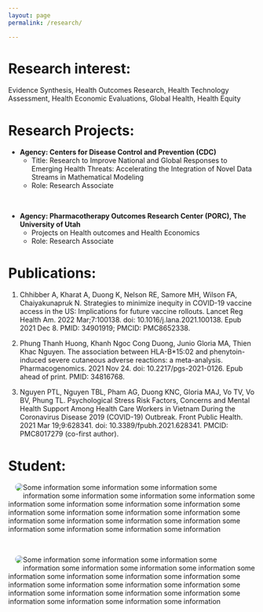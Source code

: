 ```yaml
---
layout: page
permalink: /research/

---
```


# Research interest:

Evidence Synthesis, Health Outcomes Research, Health Technology Assessment, Health Economic Evaluations, Global Health, Health Equity

# Research Projects:

* **Agency: Centers for Disease Control and Prevention (CDC)**
	* Title: Research to Improve National and Global Responses to Emerging Health Threats: Accelerating the Integration of Novel Data Streams in Mathematical Modeling
	* Role: Research Associate
<!--<br/><br/>-->

&nbsp;

* **Agency: Pharmacotherapy Outcomes Research Center (PORC), The University of Utah**
	* Projects on Health outcomes and Health Economics
	* Role: Research Associate

# Publications:

1. Chhibber A, Kharat A, Duong K, Nelson RE, Samore MH, Wilson FA, Chaiyakunapruk N. Strategies to minimize inequity in COVID-19 vaccine access in the US: Implications for future vaccine rollouts. Lancet Reg Health Am. 2022 Mar;7:100138. doi: 10.1016/j.lana.2021.100138. Epub 2021 Dec 8. PMID: 34901919; PMCID: PMC8652338.

2. Phung Thanh Huong, Khanh Ngoc Cong Duong, Junio Gloria MA, Thien Khac Nguyen. The association between HLA-B*15:02 and phenytoin-induced severe cutaneous adverse reactions: a meta-analysis. Pharmacogenomics. 2021 Nov 24. doi: 10.2217/pgs-2021-0126. Epub ahead of print. PMID: 34816768.

3. Nguyen PTL, Nguyen TBL, Pham AG, Duong KNC, Gloria MAJ, Vo TV, Vo BV, Phung TL. Psychological Stress Risk Factors, Concerns and Mental Health Support Among Health Care Workers in Vietnam During the Coronavirus Disease 2019 (COVID-19) Outbreak. Front Public Health. 2021 Mar 19;9:628341. doi: 10.3389/fpubh.2021.628341. PMCID: PMC8017279 (co-first author).

# Student:

<img src = "https://raw.githubusercontent.com/tuong-khang/tuong-khang.github.io/master/images/PicsArt_06-26-04.51.10.png" style="float: left; max-width: 20%; margin: 0 0 1em 1em; border-radius: 999px"/>
Some information some information some information some information some information some information some information some information some information some information some information some information some information some information some information some information some information some information some information some information some information some information some information

&nbsp;

<img src = "https://raw.githubusercontent.com/tuong-khang/tuong-khang.github.io/master/images/PicsArt_06-26-04.51.10.png" style="float: left; max-width: 20%; margin: 0 0 1em 1em; border-radius: 999px"/>

Some information some information some information some information some information some information some information some information some information some information some information some information some information some information some information some information some information some information some information some information some information some information some information
